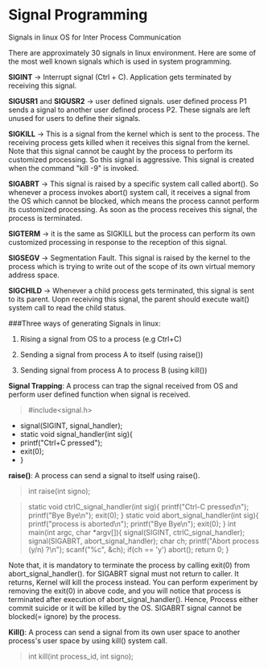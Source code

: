 # Signal Programming
Signals in linux OS for Inter Process Communication

There are approximately 30 signals in linux environment. Here are some of the most well known signals which is used in system programming.

**SIGINT** -> Interrupt signal (Ctrl + C). Application gets terminated by receiving this signal.

**SIGUSR1** and **SIGUSR2** -> user defined signals. user defined process P1 sends a signal to another user defined process P2. These signals are left unused for users to define their signals.

**SIGKILL** -> This is a signal from the kernel which is sent to the process. The receiving process gets killed when it receives this signal from the kernel. Note that this signal cannot be caught by the process to perform its customized processing. So this signal is aggressive. This signal is created when the command "kill -9" is invoked.

**SIGABRT** -> This signal is raised by a specific system call called abort(). So whenever a process invokes abort() system call, it receives a signal from the OS which cannot be blocked, which means the process cannot perform its customized processing. As soon as the process receives this signal, the process is terminated.

**SIGTERM** -> it is the same as SIGKILL but the process can perform its own customized processing in response to the reception of this signal.

**SIGSEGV** -> Segmentation Fault. This signal is raised by the kernel to the process which is trying to write out of the scope of its own virtual memory address space.

**SIGCHILD** -> Whenever a child process gets terminated, this signal is sent to its parent. Uopn receiving this signal, the parent should execute wait() system call to read the child status.

###Three ways of generating Signals in linux:
1) Rising a signal from OS to a process (e.g Ctrl+C)

2) Sending a signal from process A to itself (using raise())

3) Sending signal from process A to process B (using kill())

**Signal Trapping**: A process can trap the signal received from OS and perform user defined function when signal is received.
> #include<signal.h>
* signal(SIGINT, signal_handler);
* static void signal_handler(int sig){
*   printf("Ctrl+C pressed");
*   exit(0);
* }

**raise()**: A process can send a signal to itself using raise().
>int raise(int signo);

>static void ctrlC_signal_handler(int sig){
  printf("Ctrl-C pressed\n");
  printf("Bye Bye\n");
  exit(0);
}
static void abort_signal_handler(int sig){
  printf("process is aborted\n");
  printf("Bye Bye\n");
  exit(0);
}
int main(int argc, char \*argv[]){
  signal(SIGINT, ctrlC_signal_handler);
  signal(SIGABRT, abort_signal_handler);
  char ch;
  printf("Abort process (y/n) ?\n");
  scanf("%c", &ch);
  if(ch == 'y')
    abort();
  return 0;
}

Note that, it is mandatory to terminate the process by calling exit(0) from abort_signal_handler(). for SIGABRT signal must not return to caller. It returns, Kernel will kill the process instead. You can perform experiment by removing the exit(0) in above code, and you will notice that process is terminated after execution of abort_signal_handler(). Hence, Process either commit suicide or it will be killed by the OS. SIGABRT signal cannot be blocked(= ignore) by the process.

**Kill()**: A process can send a signal from its own user space to another process's user space by using kill() system call.
> int kill(int process_id, int signo);
